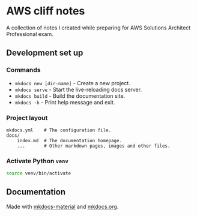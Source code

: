 # AWS cliff notes

A collection of notes I created while preparing for AWS Solutions Architect Professional exam. 


## Development set up

### Commands

* `mkdocs new [dir-name]` - Create a new project.
* `mkdocs serve` - Start the live-reloading docs server.
* `mkdocs build` - Build the documentation site.
* `mkdocs -h` - Print help message and exit.

### Project layout

    mkdocs.yml    # The configuration file.
    docs/
        index.md  # The documentation homepage.
        ...       # Other markdown pages, images and other files.

### Activate Python `venv`

```bash
source venv/bin/activate
```

## Documentation

Made with [mkdocs-material](https://squidfunk.github.io/mkdocs-material) and [mkdocs.org](https://www.mkdocs.org).


